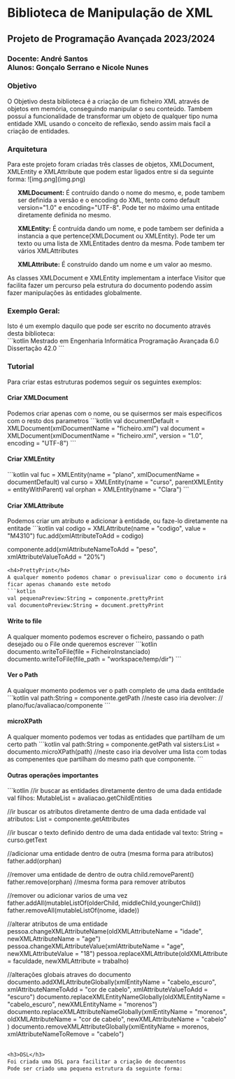 <h1>Biblioteca de Manipulação de XML</h1>
<h2>Projeto de Programação Avançada 2023/2024</h2>
<h3>Docente: André Santos<br>
Alunos: Gonçalo Serrano e Nicole Nunes</h3>

<h3>Objetivo</h3>
O Objetivo desta biblioteca é a criação de um ficheiro XML através de objetos em memória, conseguindo manipular o seu conteúdo.
Tambem possuí a funcionalidade de transformar um objeto de qualquer tipo numa entidade XML usando o conceito de reflexão, sendo assim mais facil a criação de entidades.

<h3>Arquitetura</h3>
Para este projeto foram criadas três classes de objetos, 
XMLDocument, XMLEntity e XMLAttribute que podem estar ligados entre si da seguinte forma:
![img.png](img.png)
<ul><b>XMLDocument:</b> É contruído dando o nome do mesmo, e, pode tambem ser definida a versão e o encoding do XML, tento como default version="1.0" e encoding="UTF-8". Pode ter no máximo uma entitade diretamente definida no mesmo.</ul>
<ul><b>XMLEntity:</b> É contruída dando um nome, e pode tambem ser definida a instancia a que pertence(XMLDocument ou XMLEntity). Pode ter um texto ou uma lista de XMLEntitades dentro da mesma. Pode tambem ter vários XMLAttributes</ul>
<ul><b>XMLAttribute:</b> É construído dando um nome e um valor ao mesmo.</ul>

As classes XMLDocument e XMLEntity implementam a interface Visitor que facilita fazer um percurso pela estrutura do documento podendo assim fazer manipulações às entidades globalmente.

<h3>Exemplo Geral:</h3>
Isto é um exemplo daquilo que pode ser escrito no documento através desta biblioteca:
<br>
```kotlin
<?xml version="1.0" encoding="UTF-8"?>
<plano>
    <curso>Mestrado em Engenharia Informática</curso>
    <fuc codigo="M4310">
        <nome>Programação Avançada</nome>
        <ects>6.0</ects>
        <avaliacao>
            <componente nome="Quizzes" peso="20%"/>
            <componente nome="Projeto" peso="80%"/>
        </avaliacao>
    </fuc>
    <fuc codigo="03782">
        <nome>Dissertação</nome>
        <ects>42.0</ects>
        <avaliacao>
            <componente nome="Dissertação" peso="60%"/>
            <componente nome="Apresentação" peso="20%"/>
            <componente nome="Discussão" peso="20%"/>
        </avaliacao>
    </fuc>
</plano>
```

<h3>Tutorial</h3>
Para criar estas estruturas podemos seguir os seguintes exemplos:
<h4>Criar XMLDocument</h4>
Podemos criar apenas com o nome, ou se quisermos ser mais especificos com o resto dos parametros
```kotlin
val documentDefault = XMLDocument(xmlDocumentName = "ficheiro.xml")
val document = XMLDocument(xmlDocumentName = "ficheiro.xml", version = "1.0", encoding = "UTF-8")
```
<h4>Criar XMLEntity</h4>
```kotlin
val fuc = XMLEntity(name = "plano", xmlDocumentName = documentDefault)
val curso = XMLEntity(name = "curso", parentXMLEntity = entityWithParent)
val orphan = XMLEntity(name = "Clara")
```
<h4>Criar XMLAttribute</h4>
Podemos criar um atributo e adicionar à entidade, ou faze-lo diretamente na entitade
```kotlin
val codigo = XMLAttribute(name = "codigo", value = "M4310")
fuc.add(xmlAttributeToAdd = codigo)

componente.add(xmlAttributeNameToAdd = "peso", xmlAttributeValueToAdd = "20%")
```
<h4>PrettyPrint</h4>
A qualquer momento podemos chamar o previsualizar como o documento irá ficar apenas chamando este metodo
```kotlin
val pequenaPreview:String = componente.prettyPrint
val documentoPreview:String = document.prettyPrint
```
<h4>Write to file</h4>
A qualquer momento podemos escrever o ficheiro, passando o path desejado ou o File onde queremos escrever
```kotlin
documento.writeToFile(file = FicheiroInstanciado)
documento.writeToFile(file_path = "workspace/temp/dir")
```
<h4>Ver o Path</h4>
A qualquer momento podemos ver o path completo de uma dada entitdade
```kotlin
val path:String = componente.getPath
//neste caso iria devolver:
// plano/fuc/avaliacao/componente
```

<h4>microXPath</h4>
A qualquer momento podemos ver todas as entidades que partilham de um certo path
```kotlin
val path:String = componente.getPath
val sisters:List<XMLEntity> = documento.microXPath(path)
//neste caso iria devolver uma lista com todas as compenentes que partilham do mesmo path que componente.
```

<h4>Outras operações importantes</h4>
```kotlin
//ir buscar as entidades diretamente dentro de uma dada entidade
val filhos: MutableList<XMLEntity> = avaliacao.getChildEntities

//ir buscar os atributos diretamente dentro de uma dada entidade
val atributos: List<XMLAttribute> = componente.getAttributes

//ir buscar o texto definido dentro de uma dada entidade
val texto: String = curso.getText

//adicionar uma entidade dentro de outra (mesma forma para atributos)
father.add(orphan)

//remover uma entidade de dentro de outra
child.removeParent()
father.remove(orphan) //mesma forma para remover atributos

//remover ou adicionar varios de uma vez
father.addAll(mutableListOf<XMLEntity>(olderChild, middleChild,youngerChild))
father.removeAll(mutableListOf<XMLAttribute>(nome, idade))

//alterar atributos de uma entidade
pessoa.changeXMLAttributeName(oldXMLAttributeName = "idade", newXMLAttributeName = "age")
pessoa.changeXMLAttributeValue(xmlAttributeName = "age", newXMLAttributeValue = "18")
pessoa.replaceXMLAttribute(oldXMLAttribute = faculdade, newXMLAttribute = trabalho)

//alterações globais atraves do documento
documento.addXMLAttributeGlobally(xmlEntityName = "cabelo_escuro", xmlAttributeNameToAdd = "cor de cabelo", xmlAttributeValueToAdd = "escuro")
documento.replaceXMLEntityNameGlobally(oldXMLEntityName = "cabelo_escuro", newXMLEntityName = "morenos")
documento.replaceXMLAttributeNameGlobally(xmlEntityName = "morenos", oldXMLAttributeName = "cor de cabelo", newXMLAttributeName = "cabelo" )
documento.removeXMLAttributeGlobally(xmlEntityName = morenos, xmlAttributeNameToRemove = "cabelo")
```

<h3>DSL</h3>
Foi criada uma DSL para facilitar a criação de documentos
Pode ser criado uma pequena estrutura da seguinte forma:















